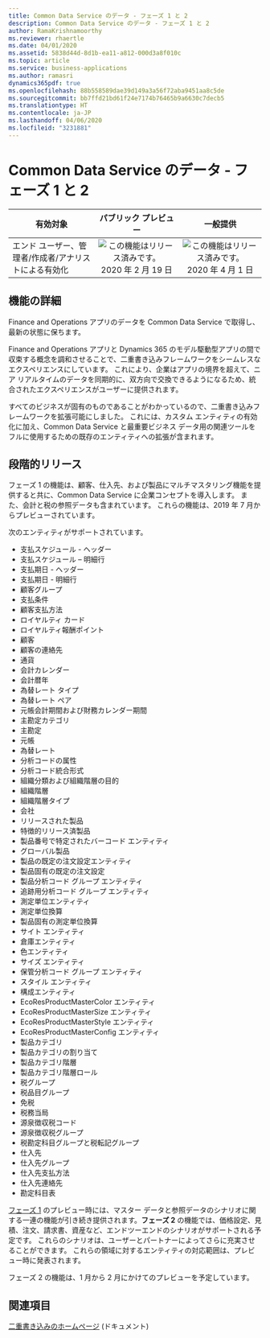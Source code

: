 ```yaml
---
title: Common Data Service のデータ - フェーズ 1 と 2
description: Common Data Service のデータ - フェーズ 1 と 2
author: RamaKrishnamoorthy
ms.reviewer: rhaertle
ms.date: 04/01/2020
ms.assetid: 5838d44d-8d1b-ea11-a812-000d3a8f010c
ms.topic: article
ms.service: business-applications
ms.author: ramasri
dynamics365pdf: true
ms.openlocfilehash: 88b558589dae39d149a3a56f72aba9451aa8c5de
ms.sourcegitcommit: bb7ffd21bd61f24e7174b76465b9a6630c7decb5
ms.translationtype: HT
ms.contentlocale: ja-JP
ms.lasthandoff: 04/06/2020
ms.locfileid: "3231881"
---
```

# <a name="data-in-common-data-service--phase-1--2"></a>Common Data Service のデータ - フェーズ 1 と 2


| 有効対象    |  パブリック プレビュー | 一般提供 | 
| ---------- | :----------: |:----------: |
|エンド ユーザー、管理者/作成者/アナリストによる有効化|![この機能はリリース済みです。](/dynamics365-release-plan/media/green-checkmark.png "この機能はリリース済みです。") 2020 年 2 月 19 日| ![この機能はリリース済みです。](/dynamics365-release-plan/media/green-checkmark.png "この機能はリリース済みです。") 2020 年 4 月 1 日|






## <a name="feature-details"></a>機能の詳細
<!--feature detail start -->
Finance and Operations アプリのデータを Common Data Service で取得し、最新の状態に保ちます。 

Finance and Operations アプリと Dynamics 365 のモデル駆動型アプリの間で収束する概念を調和させることで、二重書き込みフレームワークをシームレスなエクスペリエンスにしています。 これにより、企業はアプリの境界を超えて、ニア リアルタイムのデータを同期的に、双方向で交換できるようになるため、統合されたエクスペリエンスがユーザーに提供されます。 

すべてのビジネスが固有のものであることがわかっているので、二重書き込みフレームワークを拡張可能にしました。 これには、カスタム エンティティの有効化に加え、Common Data Service と最重要ビジネス データ用の関連ツールをフルに使用するための既存のエンティティへの拡張が含まれます。

## <a name="phased-release"></a>段階的リリース
フェーズ 1 の機能は、顧客、仕入先、および製品にマルチマスタリング機能を提供すると共に、Common Data Service に企業コンセプトを導入します。 また、会計と税の参照データも含まれています。 これらの機能は、2019 年 7 月からプレビューされています。 

次のエンティティがサポートされています。 

* 支払スケジュール - ヘッダー  
* 支払スケジュール – 明細行
* 支払期日 - ヘッダー
* 支払期日 - 明細行
* 顧客グループ
* 支払条件
* 顧客支払方法
* ロイヤルティ カード
* ロイヤルティ報酬ポイント
* 顧客
* 顧客の連絡先
* 通貨
* 会計カレンダー
* 会計暦年
* 為替レート タイプ
* 為替レート ペア
* 元帳会計期間および財務カレンダー期間
* 主勘定カテゴリ
* 主勘定
* 元帳
* 為替レート
* 分析コードの属性
* 分析コード統合形式
* 組織分類および組織階層の目的
* 組織階層
* 組織階層タイプ
* 会社
* リリースされた製品
* 特徴的リリース済製品
* 製品番号で特定されたバーコード エンティティ
* グローバル製品
* 製品の既定の注文設定エンティティ
* 製品固有の既定の注文設定
* 製品分析コード グループ エンティティ
* 追跡用分析コード グループ エンティティ
* 測定単位エンティティ
* 測定単位換算
* 製品固有の測定単位換算
* サイト エンティティ
* 倉庫エンティティ
* 色エンティティ
* サイズ エンティティ
* 保管分析コード グループ エンティティ
* スタイル エンティティ
* 構成エンティティ
* EcoResProductMasterColor エンティティ
* EcoResProductMasterSize エンティティ
* EcoResProductMasterStyle エンティティ
* EcoResProductMasterConfig エンティティ
* 製品カテゴリ
* 製品カテゴリの割り当て
* 製品カテゴリ階層
* 製品カテゴリ階層ロール
* 税グループ
* 税品目グループ
* 免税
* 税務当局
* 源泉徴収税コード
* 源泉徴収税グループ
* 税勘定科目グループと税転記グループ
* 仕入先
* 仕入先グループ
* 仕入先支払方法
* 仕入先連絡先
* 勘定科目表

[フェーズ 1](https://docs.microsoft.com/dynamics365-release-plan/2019wave2/finance-operations-crossapp-capabilities/data-common-data-service-phase-1) のプレビュー時には、マスター データと参照データのシナリオに関する一連の機能が引き続き提供されます。**フェーズ 2** の機能では、価格設定、見積、注文、請求書、資産など、エンドツーエンドのシナリオがサポートされる予定です。 これらのシナリオは、ユーザーとパートナーによってさらに充実させることができます。 これらの領域に対するエンティティの対応範囲は、プレビュー時に発表されます。 

フェーズ 2 の機能は、1 月から 2 月にかけてのプレビューを予定しています。
<!--feature detail end -->










## <a name="see-also"></a>関連項目


<!--docs start-->
[二重書き込みのホームページ](https://docs.microsoft.com/dynamics365/fin-ops-core/dev-itpro/data-entities/dual-write/dual-write-home-page) (ドキュメント)
<!--docs end-->

